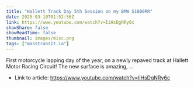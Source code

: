 ```yaml
---
title: "Hallett Track Day 5th Session on my BMW S1000RR"
date: 2025-03-10T01:52:56Z
link: https://www.youtube.com/watch?v=IiHsDgNRy6c
showShare: false
showReadTime: false
thumbnail: images/misc.png
tags: ["masstransit.io"]
---
```

First motorcycle lapping day of the year, on a newly repaved track at Hallett Motor Racing Circuit! The new surface is amazing, ...

- Link to article: https://www.youtube.com/watch?v=IiHsDgNRy6c